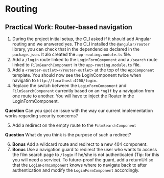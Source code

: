 # Routing




## Practical Work: Router-based navigation

1. During the project initial setup, the CLI asked if it should add Angular routing and we answered yes. The CLI installed the `@angular/router` library, you can check that in the dependencies declared in the `package.json`. It alo created the `app-routing.module.ts` file.
2. Add a `/login` route linked to the `LoginFormComponent` and a `/search` route linked to `FilmSearchComponent` in the `app-routing.module.ts` file.
3. Add a `<router-outlet></router-outlet>` at the top of the `AppComponent` template. You should now see the LoginComponent twice when navigatin to `http://localhost:4200/login`.
4. Replace the switch between the `LoginFormComponent` and `FilmSearchComponent` currently based on an `*ngIf` by a navigation from one route to another. You will have to inject the Router in the LoginFormComponent.

 **Question** Can you spot an issue with the way our current implementation works regarding security concerns?

5. Add a redirect on the empty route to the `FilmSearchComponent`

**Question** What do you think is the purpose of such a redirect?

6. **Bonus** Add a wildcard route and redirect to a new 404 component.
7. **Bonus** Use a navigation guard to redirect the user who wants to access the film search page to `/login` if he/she is not authenticated (Tip: for this you will need a service). To future-proof the guard, add a returnUrl so that the `LoginFormComponent` knows where to navigate back to after authentication and modify the `LoginFormComponent` accordingly.
